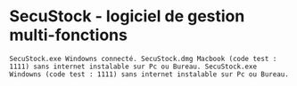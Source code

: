 # SecuStock - logiciel de gestion multi-fonctions
`SecuStock.exe Windowns connecté.
SecuStock.dmg Macbook (code test : 1111) sans internet instalable sur Pc ou Bureau.
SecuStock.exe Windowns (code test : 1111) sans internet instalable sur Pc ou Bureau.`
